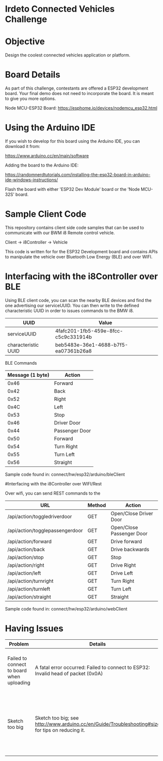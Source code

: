 # Irdeto Connected Vehicles Challenge
# Objective
Design the coolest connected vehicles application or platform.


# Board Details

As part of this challenge, contestants are offered a ESP32 development board. Your final demo does not need to incorporate the board. It is meant to give you more options.

Node MCU-ESP32 Board:
https://esphome.io/devices/nodemcu_esp32.html


# Using the Arduino IDE

If you wish to develop for this board using the Arduino IDE, you can download it from:

https://www.arduino.cc/en/main/software


Adding the board to the Arduino IDE:

https://randomnerdtutorials.com/installing-the-esp32-board-in-arduino-ide-windows-instructions/

Flash the board with either 'ESP32 Dev Module' board or the 'Node MCU-32S' board.

# Sample Client Code

This repository contains client side code samples that can be used to communicate with our BWM i8 Remote control vehicle.

Client -> i8Controller -> Vehicle

This code is written for for the ESP32 Development board and contains APIs to manipulate the vehicle over Bluetooth Low Energy (BLE) and over WIFI.

# Interfacing with the i8Controller over BLE

Using BLE client code, you can scan the nearby BLE devices and find the one advertising our serviceUUID.
You can then write to  the defined characteristic UUID in order to issues commands to the BMW i8.  

| UUID | Value |
| ------ | ------ |
| serviceUUID | 4fafc201-1fb5-459e-8fcc-c5c9c331914b |
| characteristic UUID| beb5483e-36e1-4688-b7f5-ea07361b26a8 |

BLE Commands

| Message (1 byte) | Action |
| ------ | ------ |
| 0x46 | Forward |
| 0x42 | Back |
| 0x52 | Right |
| 0x4C | Left |
| 0x53 | Stop |
| 0x46 | Driver Door |
| 0x44 | Passenger Door |
| 0x50 | Forward |
| 0x54 | Turn Right |
| 0x55 | Turn Left |
| 0x56 | Straight |

Sample code found in:
connect/hw/esp32/arduino/bleClient

#Interfacing with the i8Controller over WIFI/Rest

Over wifi, you can send REST commands to the 

| URL | Method| Action |
| ------ | ------ | ------ |
| /api/action/toggledriverdoor | GET | Open/Close Driver Door|
| /api/action/togglepassengerdoor | GET | Open/Close Passenger Door|
| /api/action/forward | GET | Drive forward|
| /api/action/back | GET | Drive backwards|
| /api/action/stop | GET | Stop|
| /api/action/right | GET | Drive Right|
| /api/action/left | GET | Drive Left|
| /api/action/turnright | GET | Turn Right|
| /api/action/turnleft | GET | Turn Left|
| /api/action/straight | GET | Straight|

Sample code found in:
connect/hw/esp32/arduino/webClient

# Having Issues

| Problem | Details | Resotion |
| ------ | ------ | ------ |
| Failed to connect to board when uploading | A fatal error occurred: Failed to connect to ESP32: Invalid head of packet (0x0A)|Press and hold the GPIO-0 on board switch when connecting. |
| Sketch too big |Sketch too big; see http://www.arduino.cc/en/Guide/Troubleshooting#size for tips on reducing it.|Change your board to ESP32 Dev Module and change the partition size to Huge|
